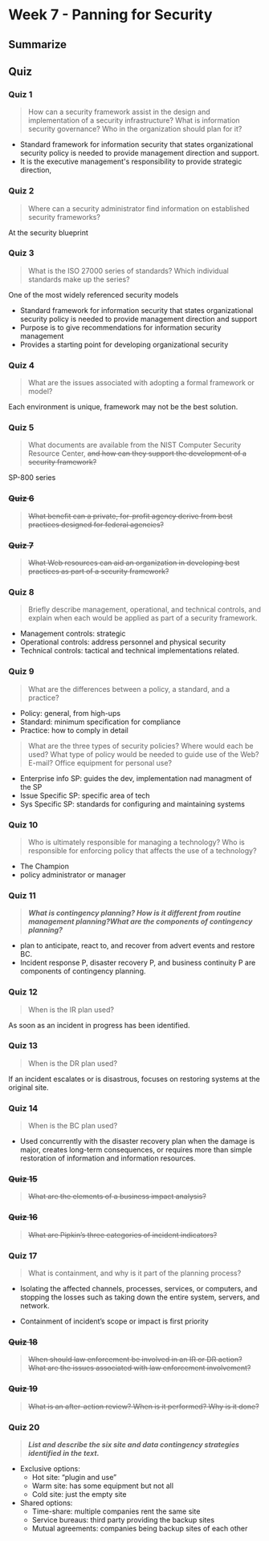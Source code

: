 # Week 7 - Panning for Security


## Summarize


## Quiz

### Quiz 1

> How can a security framework assist in the design and implementation of a security infrastructure? What is information security governance? Who in the organization should plan for it?

- Standard framework for information security that states organizational security policy
is needed to provide management direction and support.
- It is the executive management's responsibility to provide strategic direction,

### Quiz 2

> Where can a security administrator find information on established security frameworks?

At the security blueprint

### Quiz 3

> What is the ISO 27000 series of standards? Which individual standards make up the series?

One of the most widely referenced security models
- Standard framework for information security that states organizational security policy is needed to provide management direction and support
- Purpose is to give recommendations for information security management
- Provides a starting point for developing organizational security

### Quiz 4

> What are the issues associated with adopting a formal framework or model?

Each environment is unique, framework may not be the best solution.

### Quiz 5

> What documents are available from the NIST Computer Security Resource Center, ~~and
how can they support the development of a security framework?~~

SP-800 series

### ~~Quiz 6~~

> ~~What benefit can a private, for-profit agency derive from best practices designed for federal agencies?~~



### ~~Quiz 7~~

> ~~What Web resources can aid an organization in developing best practices as part of a security framework?~~



### Quiz 8

> Briefly describe management, operational, and technical controls, and explain when each would be applied as part of a security framework.

- Management controls: strategic
- Operational controls: address personnel and physical security 
- Technical controls: tactical and technical implementations related.

### Quiz 9

> What are the differences between a policy, a standard, and a practice? 

- Policy: general, from high-ups
- Standard: minimum specification for compliance
- Practice: how to comply in detail

> What are the three types of security policies? Where would each be used? What type of policy would be needed to guide use of the Web? E-mail? Office equipment for personal use?

- Enterprise info SP: guides the dev, implementation nad managment of the SP
- Issue Specific SP: specific area of tech
- Sys Specific SP: standards for configuring and maintaining systems

### Quiz 10

> Who is ultimately responsible for managing a technology? Who is responsible for enforcing policy that affects the use of a technology?

- The Champion
- policy administrator or manager

### Quiz 11

> ***What is contingency planning? How is it different from routine management planning?What are the components of contingency planning?***

- plan to anticipate, react to, and recover from advert events and restore BC.
- Incident response P, disaster recovery P, and business continuity P are components of contingency planning.

### Quiz 12

> When is the IR plan used?

As soon as an incident in progress has been identified.

### Quiz 13

> When is the DR plan used?

If an incident escalates or is disastrous, focuses on restoring systems at the original site.

### Quiz 14

> When is the BC plan used?

- Used concurrently with the disaster recovery plan when the damage is major, creates long-term consequences, or requires more than simple restoration of information and information resources.

### ~~Quiz 15~~

> ~~What are the elements of a business impact analysis?~~



### ~~Quiz 16~~

> ~~What are Pipkin’s three categories of incident indicators?~~



### Quiz 17

> What is containment, and why is it part of the planning process?

- Isolating the affected channels, processes, services, or
computers, and stopping the losses such as taking down the entire system, servers,
and network.

- Containment of incident’s scope or impact is first priority

### ~~Quiz 18~~

> ~~When should law enforcement be involved in an IR or DR action? What are the issues associated with law enforcement involvement?~~



### ~~Quiz 19~~

> ~~What is an after-action review? When is it performed? Why is it done?~~



### Quiz 20

> ***List and describe the six site and data contingency strategies identified in the text.***

- Exclusive options:
    - Hot site: “plugin and use”
    - Warm site: has some equipment but not all
    - Cold site: just the empty site
- Shared options:
    - Time-share: multiple companies rent the same site
    - Service bureaus: third party providing the backup sites
    - Mutual agreements: companies being backup sites of each other